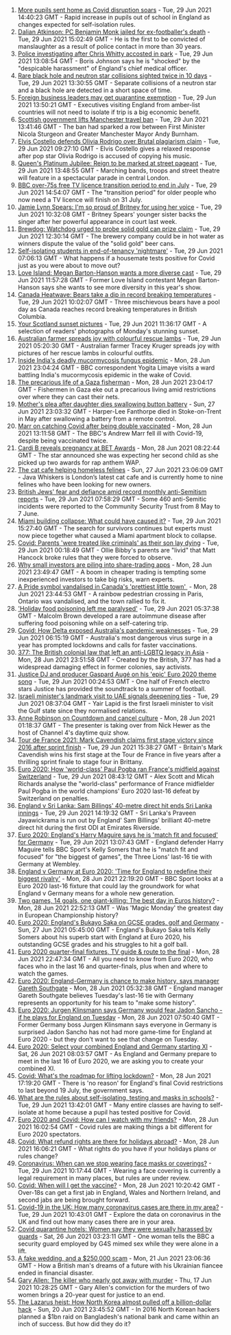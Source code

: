 1. [More pupils sent home as Covid disruption soars](https://www.bbc.co.uk/news/education-57640397) - Tue, 29 Jun 2021 14:40:23 GMT - Rapid increase in pupils out of school in England as changes expected for self-isolation rules.
2. [Dalian Atkinson: PC Benjamin Monk jailed for ex-footballer's death](https://www.bbc.co.uk/news/uk-england-shropshire-57603091) - Tue, 29 Jun 2021 15:02:49 GMT - He is the first to be convicted of manslaughter as a result of police contact in more than 30 years.
3. [Police investigating after Chris Whitty accosted in park](https://www.bbc.co.uk/news/uk-57648608) - Tue, 29 Jun 2021 13:08:54 GMT - Boris Johnson says he is "shocked" by the "despicable harassment" of England's chief medical officer.
4. [Rare black hole and neutron star collisions sighted twice in 10 days](https://www.bbc.co.uk/news/science-environment-57639520) - Tue, 29 Jun 2021 13:30:55 GMT - Separate collisions of a neutron star and a black hole are detected in a short space of time.
5. [Foreign business leaders may get quarantine exemption](https://www.bbc.co.uk/news/business-57644437) - Tue, 29 Jun 2021 13:50:21 GMT - Executives visiting England from amber-list countries will not need to isolate if trip is a big economic benefit.
6. [Scottish government lifts Manchester travel ban](https://www.bbc.co.uk/news/uk-scotland-57652436) - Tue, 29 Jun 2021 13:41:46 GMT - The ban had sparked a row between First Minister Nicola Sturgeon and Greater Manchester Mayor Andy Burnham.
7. [Elvis Costello defends Olivia Rodrigo over Brutal plagiarism claim](https://www.bbc.co.uk/news/entertainment-arts-57650176) - Tue, 29 Jun 2021 09:27:10 GMT - Elvis Costello gives a relaxed response after pop star Olivia Rodrigo is accused of copying his music.
8. [Queen's Platinum Jubilee: Reign to be marked at street pageant](https://www.bbc.co.uk/news/uk-57653812) - Tue, 29 Jun 2021 13:48:55 GMT - Marching bands, troops and street theatre will feature in a spectacular parade in central London.
9. [BBC over-75s free TV licence transition period to end in July](https://www.bbc.co.uk/news/entertainment-arts-57649657) - Tue, 29 Jun 2021 14:54:07 GMT - The "transition period" for older people who now need a TV licence will finish on 31 July.
10. [Jamie Lynn Spears: I'm so proud of Britney for using her voice](https://www.bbc.co.uk/news/entertainment-arts-57649648) - Tue, 29 Jun 2021 10:32:08 GMT - Britney Spears' younger sister backs the singer after her powerful appearance in court last week.
11. [Brewdog: Watchdog urged to probe solid gold can prize claim](https://www.bbc.co.uk/news/business-57650685) - Tue, 29 Jun 2021 12:30:14 GMT - The brewery company could be in hot water as winners dispute the value of the "solid gold" beer cans.
12. [Self-isolating students in end-of-tenancy 'nightmare'](https://www.bbc.co.uk/news/newsbeat-57644652) - Tue, 29 Jun 2021 07:06:13 GMT - What happens if a housemate tests positive for Covid just as you were about to move out?
13. [Love Island: Megan Barton-Hanson wants a more diverse cast](https://www.bbc.co.uk/news/entertainment-arts-57649495) - Tue, 29 Jun 2021 11:57:28 GMT - Former Love Island contestant Megan Barton-Hanson says she wants to see more diversity in this year's show.
14. [Canada Heatwave: Bears take a dip in record breaking temperatures](https://www.bbc.co.uk/news/world-us-canada-57651894) - Tue, 29 Jun 2021 10:02:07 GMT - Three mischievous bears have a pool day as Canada reaches record breaking temperatures in British Columbia.
15. [Your Scotland sunset pictures](https://www.bbc.co.uk/news/uk-scotland-57651156) - Tue, 29 Jun 2021 11:36:17 GMT - A selection of readers' photographs of Monday's stunning sunset.
16. [Australian farmer spreads joy with colourful rescue lambs](https://www.bbc.co.uk/news/world-australia-57633456) - Tue, 29 Jun 2021 05:20:30 GMT - Australian farmer Tracey Kruger spreads joy with pictures of her rescue lambs in colourful outfits.
17. [Inside India's deadly mucormycosis fungus epidemic](https://www.bbc.co.uk/news/world-asia-india-57643738) - Mon, 28 Jun 2021 23:04:24 GMT - BBC correspondent Yogita Limaye visits a ward battling India's mucormycosis epidemic in the wake of Covid.
18. [The precarious life of a Gaza fisherman](https://www.bbc.co.uk/news/world-middle-east-57643737) - Mon, 28 Jun 2021 23:04:17 GMT - Fishermen in Gaza eke out a precarious living amid restrictions over where they can cast their nets.
19. [Mother's plea after daughter dies swallowing button battery](https://www.bbc.co.uk/news/uk-57614838) - Sun, 27 Jun 2021 23:03:32 GMT - Harper-Lee Fanthorpe died in Stoke-on-Trent in May after swallowing a battery from a remote control.
20. [Marr on catching Covid after being double vaccinated](https://www.bbc.co.uk/news/health-57640550) - Mon, 28 Jun 2021 13:11:58 GMT - The BBC's Andrew Marr fell ill with Covid-19, despite being vaccinated twice.
21. [Cardi B reveals pregnancy at BET Awards](https://www.bbc.co.uk/news/entertainment-arts-57635316) - Mon, 28 Jun 2021 08:22:44 GMT - The star announced she was expecting her second child as she picked up two awards for rap anthem WAP.
22. [The cat cafe helping homeless felines](https://www.bbc.co.uk/news/uk-england-london-57599899) - Sun, 27 Jun 2021 23:06:09 GMT - Java Whiskers is London’s latest cat cafe and is currently home to nine felines who have been looking for new owners.
23. [British Jews' fear and defiance amid record monthly anti-Semitism reports](https://www.bbc.co.uk/news/uk-57339266) - Tue, 29 Jun 2021 07:58:29 GMT - Some 460 anti-Semitic incidents were reported to the Community Security Trust from 8 May to 7 June.
24. [Miami building collapse: What could have caused it?](https://www.bbc.co.uk/news/world-us-canada-57651025) - Tue, 29 Jun 2021 15:27:40 GMT - The search for survivors continues but experts must now piece together what caused a Miami apartment block to collapse.
25. [Covid: Parents 'were treated like criminals' as their son lay dying](https://www.bbc.co.uk/news/uk-england-essex-57503382) - Tue, 29 Jun 2021 00:18:49 GMT - Ollie Bibby's parents are "livid" that Matt Hancock broke rules that they were forced to observe.
26. [Why small investors are piling into share-trading apps](https://www.bbc.co.uk/news/business-57466918) - Mon, 28 Jun 2021 23:49:47 GMT - A boom in cheaper trading is tempting some inexperienced investors to take big risks, warn experts.
27. [A Pride symbol vandalised in Canada's 'prettiest little town' ](https://www.bbc.co.uk/news/world-us-canada-57616677) - Mon, 28 Jun 2021 23:44:53 GMT - A rainbow pedestrian crossing in Paris, Ontario was vandalised, and the town rallied to fix it.
28. ['Holiday food poisoning left me paralysed'](https://www.bbc.co.uk/news/uk-scotland-edinburgh-east-fife-57598624) - Tue, 29 Jun 2021 05:37:38 GMT - Malcolm Brown developed a rare autoimmune disease after suffering food poisoning while on a self-catering trip.
29. [Covid: How Delta exposed Australia's pandemic weaknesses](https://www.bbc.co.uk/news/world-australia-57647413) - Tue, 29 Jun 2021 06:15:19 GMT - Australia's most dangerous virus surge in a year has prompted lockdowns and calls for faster vaccinations.
30. [377: The British colonial law that left an anti-LGBTQ legacy in Asia](https://www.bbc.co.uk/news/world-asia-57606847) - Mon, 28 Jun 2021 23:51:58 GMT - Created by the British, 377 has had a widespread damaging effect in former colonies, say activists.
31. [Justice DJ and producer Gaspard Augé on his 'epic' Euro 2020 theme song](https://www.bbc.co.uk/news/entertainment-arts-57578738) - Tue, 29 Jun 2021 00:24:53 GMT - One half of French electro stars Justice has provided the soundtrack to a summer of football.
32. [Israeli minister's landmark visit to UAE signals deepening ties](https://www.bbc.co.uk/news/world-middle-east-57530123) - Tue, 29 Jun 2021 08:37:04 GMT - Yair Lapid is the first Israeli minister to visit the Gulf state since they normalised relations.
33. [Anne Robinson on Countdown and cancel culture](https://www.bbc.co.uk/news/entertainment-arts-57528700) - Mon, 28 Jun 2021 01:18:37 GMT - The presenter is taking over from Nick Hewer as the host of Channel 4's daytime quiz show.
34. [Tour de France 2021: Mark Cavendish claims first stage victory since 2016 after sprint finish](https://www.bbc.co.uk/sport/cycling/57655487) - Tue, 29 Jun 2021 15:38:27 GMT - Britain's Mark Cavendish wins his first stage at the Tour de France in five years after a thrilling sprint finale to stage four in Brittany.
35. [Euro 2020: How 'world-class' Paul Pogba ran France's midfield against Switzerland](https://www.bbc.co.uk/sport/av/football/57650577) - Tue, 29 Jun 2021 08:43:12 GMT - Alex Scott and Micah Richards analyse the "world-class" performance of France midfielder Paul Pogba in the world champions' Euro 2020 last-16 defeat by Switzerland on penalties.
36. [England v Sri Lanka: Sam Billings' 40-metre direct hit ends Sri Lanka innings](https://www.bbc.co.uk/sport/av/cricket/57656177) - Tue, 29 Jun 2021 14:19:32 GMT - Sri Lanka's Praveen Jayawickrama is run out by England' Sam Billings' brilliant 40-metre direct hit during the first ODI at Emirates Riverside.
37. [Euro 2020: England's Harry Maguire says he is 'match fit and focused' for Germany](https://www.bbc.co.uk/sport/av/football/57655178) - Tue, 29 Jun 2021 13:07:43 GMT - England defender Harry Maguire tells BBC Sport's Kelly Somers that he is "match fit and focused" for "the biggest of games", the Three Lions' last-16 tie with Germany at Wembley.
38. [England v Germany at Euro 2020: 'Time for England to redefine their biggest rivalry'](https://www.bbc.co.uk/sport/football/57611058) - Mon, 28 Jun 2021 22:19:20 GMT - BBC Sport looks at a Euro 2020 last-16 fixture that could lay the groundwork for what England v Germany means for a whole new generation.
39. [Two games, 14 goals, one giant-killing: The best day in Euros history?](https://www.bbc.co.uk/sport/football/57646653) - Mon, 28 Jun 2021 22:52:13 GMT - Was 'Magic Monday' the greatest day in European Championship history?
40. [Euro 2020: England's Bukayo Saka on GCSE grades, golf and Germany](https://www.bbc.co.uk/sport/av/football/57623526) - Sun, 27 Jun 2021 05:45:00 GMT - England's Bukayo Saka tells Kelly Somers about his superb start with England at Euro 2020, his outstanding GCSE grades and his struggles to hit a golf ball.
41. [Euro 2020 quarter-final fixtures, TV guide & route to the final](https://www.bbc.co.uk/sport/football/57516261) - Mon, 28 Jun 2021 22:47:34 GMT - All you need to know from Euro 2020, who faces who in the last 16 and quarter-finals, plus when and where to watch the games.
42. [Euro 2020: England-Germany is chance to make history, says manager Gareth Southgate](https://www.bbc.co.uk/sport/football/57632409) - Mon, 28 Jun 2021 05:32:38 GMT - England manager Gareth Southgate believes Tuesday's last-16 tie with Germany represents an opportunity for his team to "make some history".
43. [Euro 2020: Jurgen Klinsmann says Germany would fear Jadon Sancho - if he plays for England on Tuesday](https://www.bbc.co.uk/sport/football/57628516) - Mon, 28 Jun 2021 07:50:40 GMT - Former Germany boss Jurgen Klinsmann says everyone in Germany is surprised Jadon Sancho has not had more game-time for England at Euro 2020 - but they don't want to see that change on Tuesday.
44. [Euro 2020: Select your combined England and Germany starting XI](https://www.bbc.co.uk/sport/football/57598882) - Sat, 26 Jun 2021 08:03:57 GMT - As England and Germany prepare to meet in the last 16 of Euro 2020, we are asking you to create your combined XI.
45. [Covid: What's the roadmap for lifting lockdown?](https://www.bbc.co.uk/news/explainers-52530518) - Mon, 28 Jun 2021 17:19:20 GMT - There is 'no reason' for England's final Covid restrictions to last beyond 19 July, the government says.
46. [What are the rules about self-isolating, testing and masks in schools?](https://www.bbc.co.uk/news/education-51643556) - Tue, 29 Jun 2021 13:42:01 GMT - Many entire classes are having to self-isolate at home because a pupil has tested positive for Covid.
47. [Euro 2020 and Covid: How can I watch with my friends?](https://www.bbc.co.uk/news/uk-57386719) - Mon, 28 Jun 2021 16:02:54 GMT - Covid rules are making things a bit different for Euro 2020 spectators.
48. [Covid: What refund rights are there for holidays abroad?](https://www.bbc.co.uk/news/business-51615412) - Mon, 28 Jun 2021 16:06:21 GMT - What rights do you have if your holidays plans or rules change?
49. [Coronavirus: When can we stop wearing face masks or coverings?](https://www.bbc.co.uk/news/health-51205344) - Tue, 29 Jun 2021 10:17:44 GMT - Wearing a face covering is currently a legal requirement in many places, but rules are under review.
50. [Covid: When will I get the vaccine?](https://www.bbc.co.uk/news/health-55045639) - Mon, 28 Jun 2021 10:20:42 GMT - Over-18s can get a first jab in England, Wales and Northern Ireland, and second jabs are being brought forward.
51. [Covid-19 in the UK: How many coronavirus cases are there in my area?](https://www.bbc.co.uk/news/uk-51768274) - Tue, 29 Jun 2021 10:43:01 GMT - Explore the data on coronavirus in the UK and find out how many cases there are in your area.
52. [Covid quarantine hotels: Women say they were sexually harassed by guards](https://www.bbc.co.uk/news/stories-57609164) - Sat, 26 Jun 2021 03:23:11 GMT - One woman tells the BBC a security guard employed by G4S mimed sex while they were alone in a lift.
53. [A fake wedding, and a $250,000 scam](https://www.bbc.co.uk/news/world-europe-57358241) - Mon, 21 Jun 2021 23:06:36 GMT - How a British man's dreams of a future with his Ukrainian fiancee ended in financial disaster.
54. [Gary Allen: The killer who nearly got away with murder](https://www.bbc.co.uk/news/uk-england-57331321) - Thu, 17 Jun 2021 10:28:25 GMT - Gary Allen's conviction for the murders of two women brings a 20-year quest for justice to an end.
55. [The Lazarus heist: How North Korea almost pulled off a billion-dollar hack](https://www.bbc.co.uk/news/stories-57520169) - Sun, 20 Jun 2021 23:45:52 GMT - In 2016 North Korean hackers planned a $1bn raid on Bangladesh's national bank and came within an inch of success. But how did they do it?
